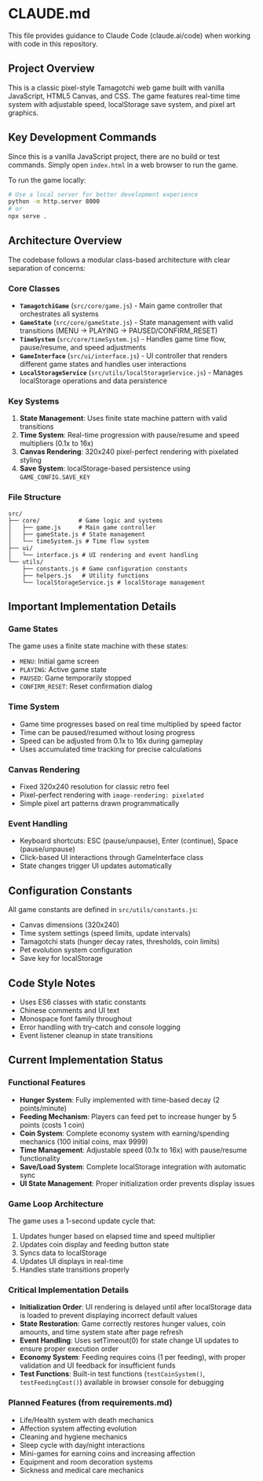 # CLAUDE.md

This file provides guidance to Claude Code (claude.ai/code) when working with code in this repository.

## Project Overview

This is a classic pixel-style Tamagotchi web game built with vanilla JavaScript, HTML5 Canvas, and CSS. The game features real-time time system with adjustable speed, localStorage save system, and pixel art graphics.

## Key Development Commands

Since this is a vanilla JavaScript project, there are no build or test commands. Simply open `index.html` in a web browser to run the game.

To run the game locally:
```bash
# Use a local server for better development experience
python -m http.server 8000
# or
npx serve .
```

## Architecture Overview

The codebase follows a modular class-based architecture with clear separation of concerns:

### Core Classes

- **`TamagotchiGame`** (`src/core/game.js`) - Main game controller that orchestrates all systems
- **`GameState`** (`src/core/gameState.js`) - State management with valid transitions (MENU → PLAYING → PAUSED/CONFIRM_RESET)
- **`TimeSystem`** (`src/core/timeSystem.js`) - Handles game time flow, pause/resume, and speed adjustments
- **`GameInterface`** (`src/ui/interface.js`) - UI controller that renders different game states and handles user interactions
- **`LocalStorageService`** (`src/utils/localStorageService.js`) - Manages localStorage operations and data persistence

### Key Systems

1. **State Management**: Uses finite state machine pattern with valid transitions
2. **Time System**: Real-time progression with pause/resume and speed multipliers (0.1x to 16x)
3. **Canvas Rendering**: 320x240 pixel-perfect rendering with pixelated styling
4. **Save System**: localStorage-based persistence using `GAME_CONFIG.SAVE_KEY`

### File Structure
```
src/
├── core/           # Game logic and systems
│   ├── game.js     # Main game controller
│   ├── gameState.js # State management
│   └── timeSystem.js # Time flow system
├── ui/
│   └── interface.js # UI rendering and event handling
└── utils/
    ├── constants.js # Game configuration constants
    ├── helpers.js   # Utility functions
    └── localStorageService.js # localStorage management
```

## Important Implementation Details

### Game States
The game uses a finite state machine with these states:
- `MENU`: Initial game screen
- `PLAYING`: Active game state  
- `PAUSED`: Game temporarily stopped
- `CONFIRM_RESET`: Reset confirmation dialog

### Time System
- Game time progresses based on real time multiplied by speed factor
- Time can be paused/resumed without losing progress
- Speed can be adjusted from 0.1x to 16x during gameplay
- Uses accumulated time tracking for precise calculations

### Canvas Rendering
- Fixed 320x240 resolution for classic retro feel
- Pixel-perfect rendering with `image-rendering: pixelated`
- Simple pixel art patterns drawn programmatically

### Event Handling
- Keyboard shortcuts: ESC (pause/unpause), Enter (continue), Space (pause/unpause)  
- Click-based UI interactions through GameInterface class
- State changes trigger UI updates automatically

## Configuration Constants

All game constants are defined in `src/utils/constants.js`:
- Canvas dimensions (320x240)
- Time system settings (speed limits, update intervals)
- Tamagotchi stats (hunger decay rates, thresholds, coin limits)
- Pet evolution system configuration
- Save key for localStorage

## Code Style Notes

- Uses ES6 classes with static constants
- Chinese comments and UI text
- Monospace font family throughout
- Error handling with try-catch and console logging
- Event listener cleanup in state transitions

## Current Implementation Status

### Functional Features
- **Hunger System**: Fully implemented with time-based decay (2 points/minute)
- **Feeding Mechanism**: Players can feed pet to increase hunger by 5 points (costs 1 coin)
- **Coin System**: Complete economy system with earning/spending mechanics (100 initial coins, max 9999)
- **Time Management**: Adjustable speed (0.1x to 16x) with pause/resume functionality
- **Save/Load System**: Complete localStorage integration with automatic sync
- **UI State Management**: Proper initialization order prevents display issues

### Game Loop Architecture
The game uses a 1-second update cycle that:
1. Updates hunger based on elapsed time and speed multiplier
2. Updates coin display and feeding button state
3. Syncs data to localStorage
4. Updates UI displays in real-time
5. Handles state transitions properly

### Critical Implementation Details
- **Initialization Order**: UI rendering is delayed until after localStorage data is loaded to prevent displaying incorrect default values
- **State Restoration**: Game correctly restores hunger values, coin amounts, and time system state after page refresh
- **Event Handling**: Uses setTimeout(0) for state change UI updates to ensure proper execution order
- **Economy System**: Feeding requires coins (1 per feeding), with proper validation and UI feedback for insufficient funds
- **Test Functions**: Built-in test functions (`testCoinSystem()`, `testFeedingCost()`) available in browser console for debugging

### Planned Features (from requirements.md)
- Life/Health system with death mechanics
- Affection system affecting evolution
- Cleaning and hygiene mechanics
- Sleep cycle with day/night interactions
- Mini-games for earning coins and increasing affection
- Equipment and room decoration systems
- Sickness and medical care mechanics